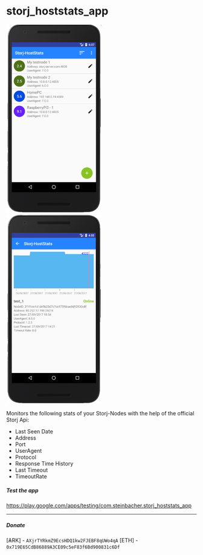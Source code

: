 # storj_hoststats_app

<img src="https://raw.githubusercontent.com/geckogecko/storj_hoststats_app/master/screenshots/Screenshot_from_2017-09-25_18-37-03.png" alt="MainActivity" height="500"/> <img src="https://raw.githubusercontent.com/geckogecko/storj_hoststats_app/master/screenshots/Screenshot_from_2017-09-28_16-55-34.png" alt="DetailActivity" height="500"/>


Monitors the following stats of your Storj-Nodes with the help of the official Storj Api:
- Last Seen Date
- Address
- Port
- UserAgent
- Protocol 
- Response Time History
- Last Timeout 
- TimeoutRate

##### Test the app
https://play.google.com/apps/testing/com.steinbacher.storj_hoststats_app

---
##### Donate

[ѦRK] - `AXjrTYRkmZ9EcsHDQ1kw2FJEBF8qUWo4qA`
[ETH] - `0x719E65CdB86889A3CE09c5eF83f6Bd900831c6Df`



